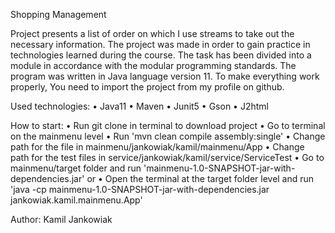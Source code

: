 Shopping Management

Project presents a list of order on which I use streams to take out the necessary information.
The project was made in order to gain practice in technologies learned during the course.
The task has been divided into a module in accordance with the modular programming standards.
The program was written in Java language version 11. To make everything work properly, You need to import the project from my profile on github.


Used technologies:
•	Java11
•	Maven
•	Junit5
•	Gson
•	J2html

How to start:
•	Run git clone in terminal to download project
•	Go to terminal on the mainmenu level
•	Run 'mvn clean compile assembly:single'
•   Change path for the file in mainmenu/jankowiak/kamil/mainmenu/App
•   Change path for the test files in service/jankowiak/kamil/service/ServiceTest
•	Go to mainmenu/target folder and run 'mainmenu-1.0-SNAPSHOT-jar-with-dependencies.jar' 
                                    or
•	Open the terminal at the target folder level and run 'java -cp mainmenu-1.0-SNAPSHOT-jar-with-dependencies.jar jankowiak.kamil.mainmenu.App'


Author:
Kamil Jankowiak
